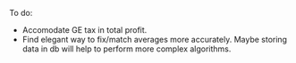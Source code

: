 To do:

-  Accomodate GE tax in total profit.
-  Find elegant way to fix/match averages more accurately. Maybe storing data in db will help to perform more complex algorithms. 
